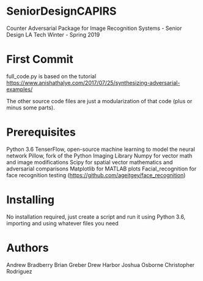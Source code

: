 # SeniorDesignCAPIRS
Counter Adversarial Package for Image Recognition Systems - Senior Design LA Tech Winter - Spring 2019

# First Commit
full_code.py is based on the tutorial https://www.anishathalye.com/2017/07/25/synthesizing-adversarial-examples/

The other source code files are just a modularization of that code (plus or minus some parts).

# Prerequisites
Python 3.6
TenserFlow, open-source machine learning to model the neural network
Pillow, fork of the Python Imaging Library
Numpy for vector math and image modifications
Scipy for spatial vector mathematics and adversarial comparisons
Matplotlib for MATLAB plots
Facial_recognition for face recognition testing (https://github.com/ageitgey/face_recognition)

# Installing
No installation required, just create a script and run it using Python 3.6, importing and using whatever files you need

# Authors
Andrew Bradberry
Brian Greber
Drew Harbor
Joshua Osborne
Christopher Rodriguez
